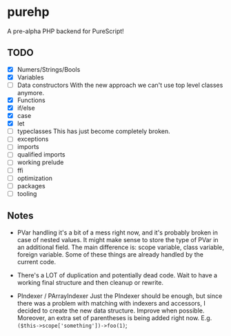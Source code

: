 # purehp

A pre-alpha PHP backend for PureScript!




## TODO

- [x] Numers/Strings/Bools
- [x] Variables
- [ ] Data constructors
  With the new approach we can't use top level classes anymore. 
- [x] Functions
- [x] if/else
- [x] case
- [x] let
- [ ] typeclasses
  This has just become completely broken.
- [ ] exceptions
- [ ] imports
- [ ] qualified imports
- [ ] working prelude
- [ ] ffi
- [ ] optimization
- [ ] packages
- [ ] tooling

## Notes

- PVar handling it's a bit of a mess right now, and it's probably broken in case of nested values.
  It might make sense to store the type of PVar in an additional field. 
  The main difference is: scope variable, class variable, foreign variable. Some of these things are already handled by the current code.
  
- There's a LOT of duplication and potentially dead code. Wait to have a working final structure and then cleanup or rewrite.

- PIndexer / PArrayIndexer
  Just the PIndexer should be enough, but since there was a problem with matching with indexers and accessors, I decided to create the new data structure. Improve when possible.
  Moreover, an extra set of parentheses is being added right now. E.g. `($this->scope['something'])->foo(1)`;
